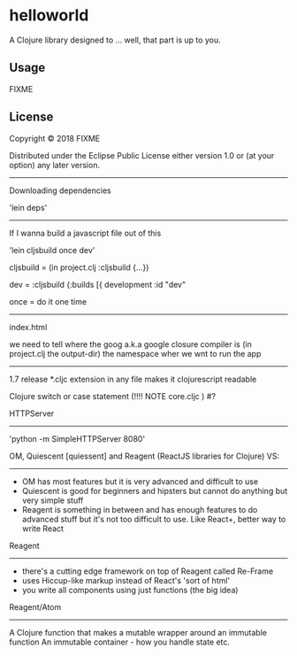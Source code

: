 # helloworld

A Clojure library designed to ... well, that part is up to you.

## Usage

FIXME

## License

Copyright © 2018 FIXME

Distributed under the Eclipse Public License either version 1.0 or (at
your option) any later version.

****

Downloading dependencies

'lein deps'

****

If I wanna build a javascript file out of this

'lein cljsbuild once dev'

cljsbuild = (in project.clj :cljsbuild {...})

dev =  :cljsbuild {:builds [{
development :id "dev"

once = do it one time

****

index.html

we need to tell where the goog a.k.a google closure compiler is (in project.clj the output-dir)
the namespace wher  we wnt to run the app

*****
1.7 release
*.cljc extension in any file makes it clojurescript readable

Clojure switch or case statement (!!!! NOTE core.cljc )
#?


HTTPServer
****

'python -m SimpleHTTPServer 8080'

OM, Quiescent [quiessent] and Reagent (ReactJS libraries for Clojure) VS:
*****
- OM has most features but it is very advanced and difficult to use
- Quiescent is good for beginners and hipsters but cannot do anything but very simple stuff
- Reagent is something in between and has enough features to do advanced
stuff but it's not too difficult to use. Like React+, better way to write React

Reagent
****
- there's a cutting edge framework on top of Reagent called Re-Frame
- uses Hiccup-like markup instead of React's 'sort of html'
- you write all components using just functions (the big idea)


Reagent/Atom
***
A Clojure function that makes a mutable wrapper around an immutable function
An immutable container - how you handle state etc.

